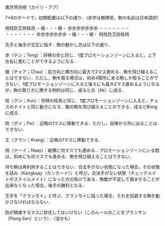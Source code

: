 異世界将棋（カイリ・アア）

7×8のボードで，初期配置は以下の通り．（赤字は敵陣営，駒の名前は日本語訳）

飛桂防王防桂飛
・槍・・・槍・
歩歩歩歩歩歩歩
・・・・・・・
・・・・・・・
歩歩歩歩歩歩歩
・槍・・・槍・
飛桂防王防桂飛

先手と後手が交互に指す．駒の動かし方は以下の通り．

歩（テン；Teng）：将棋の歩と同じ．1度プロモーションゾーンに入ると，上下左右に進むことができるようになる．

槍（チャア；Chaa）：前方向と横方向に最大で2マス進める．駒を飛び越えることはできない．ただし，駒を取る場合は，斜め4箇所にある駒しか取ることができない．1度プロモーションゾーンに入ると後ろにも最大2マス進めるようになるが，駒の取り方に関する制約は同じ．成ると兵（Ak）に成る．

桂（クン；Xun）：将棋の桂馬と同じ．1度プロモーションゾーンに入ると，チェスのナイトと同じ動きになる．敵の駒を飛び越えることができる．成るとBongに成る．

防（ポイ；Poi）：近隣の1マスに移動できる．ただし，自陣から外に出ることはできない．

王（クラン；Krang）：近隣の1マスに移動できる．

飛（ナーイ；Naay）：縦横に何マスでも進める．プロモーションゾーンにいる間は，斜めにも何マスでも進める．駒を飛び越えることはできない．

持ち駒は再利用することはできない．合法手がない状態になった場合，その状態を詰み（Kangkaay（カンカーイ））と呼び，合法手がない状態（チェックメイトやステイルメイト）になった方の負けである．駒数が不足して摘ませることが出来なくなった場合，後手の勝利となる．

王手を「クランモイ」と呼ぶ．クランモイに陥った場合，それを回避する駒を動かさなければならない．

防が隣接するマスに存在してはいけない（このルールのことをプランサン（Plang San）という）．（没かも）
